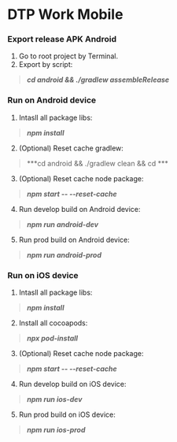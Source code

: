 # DTP Work Mobile

### Export release APK Android
1. Go to root project by Terminal.
2. Export by script:
> ***cd android && ./gradlew assembleRelease***

### Run on Android device
1. Intasll all package libs:
> ***npm install***
2. (Optional) Reset cache gradlew:
> ***cd android && ./gradlew clean && cd ***
3. (Optional) Reset cache node package:
> ***npm start -- --reset-cache***
4. Run develop build on Android device:
> ***npm run android-dev***
5. Run prod build on Android device:
> ***npm run android-prod***

### Run on iOS device
1. Intasll all package libs:
> ***npm install***
2. Install all cocoapods:
> ***npx pod-install***
3. (Optional) Reset cache node package:
> ***npm start -- --reset-cache***
4. Run develop build on iOS device:
> ***npm run ios-dev***
5. Run prod build on iOS device:
> ***npm run ios-prod***